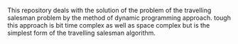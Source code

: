 This repository deals with the solution of the problem of the travelling salesman problem by the method of dynamic programming approach.
tough this approach is bit time complex as well as space complex but is the simplest form of the travelling salesman algorithm.



